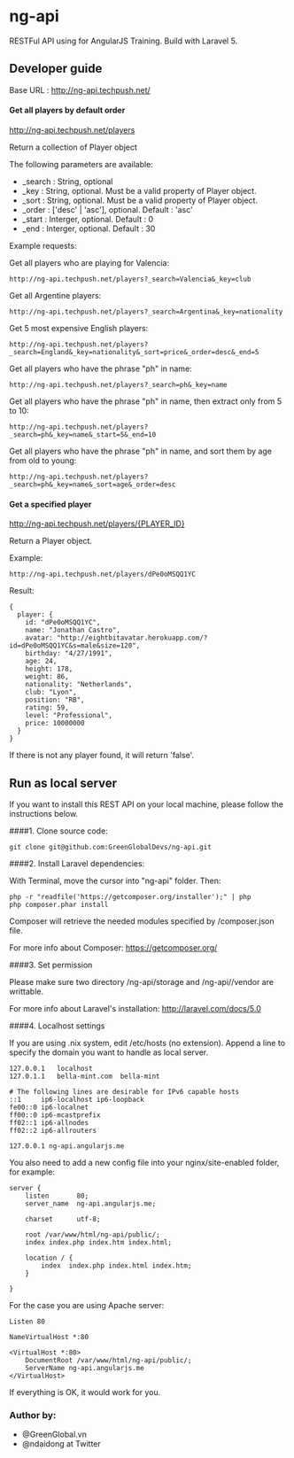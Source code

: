 # ng-api 

RESTFul API using for AngularJS Training. Build with Laravel 5.

## Developer guide

Base URL : http://ng-api.techpush.net/

#### Get all players by default order

http://ng-api.techpush.net/players

Return a collection of Player object

The following parameters are available:

- _search : String, optional
- _key : String, optional. Must be a valid property of Player object.
- _sort : String, optional. Must be a valid property of Player object.
- _order : ['desc' | 'asc'], optional.  Default : 'asc'
- _start : Interger, optional. Default : 0
- _end : Interger, optional.  Default : 30

Example requests:

Get all players who are playing for Valencia:

```
http://ng-api.techpush.net/players?_search=Valencia&_key=club
```

Get all Argentine players:

```
http://ng-api.techpush.net/players?_search=Argentina&_key=nationality
```

Get 5 most expensive English players:
```
http://ng-api.techpush.net/players?_search=England&_key=nationality&_sort=price&_order=desc&_end=5
```

Get all players who have the phrase "ph" in name:

```
http://ng-api.techpush.net/players?_search=ph&_key=name
```

Get all players who have the phrase "ph" in name, then extract only from 5 to 10:

```
http://ng-api.techpush.net/players?_search=ph&_key=name&_start=5&_end=10
```

Get all players who have the phrase "ph" in name, and sort them by age from old to young:

```
http://ng-api.techpush.net/players?_search=ph&_key=name&_sort=age&_order=desc
```

#### Get a specified player

http://ng-api.techpush.net/players/{PLAYER_ID}

Return a Player object.

Example: 

```
http://ng-api.techpush.net/players/dPe0oMSQQ1YC
```

Result:
```
{
  player: {
    id: "dPe0oMSQQ1YC",
    name: "Jonathan Castro",
    avatar: "http://eightbitavatar.herokuapp.com/?id=dPe0oMSQQ1YC&s=male&size=120",
    birthday: "4/27/1991",
    age: 24,
    height: 178,
    weight: 86,
    nationality: "Netherlands",
    club: "Lyon",
    position: "RB",
    rating: 59,
    level: "Professional",
    price: 10000000
  }
}
```

If there is not any player found, it will return 'false'.


## Run as local server

If you want to install this REST API on your local machine, please follow the instructions below.

####1. Clone source code:

```
git clone git@github.com:GreenGlobalDevs/ng-api.git
```

####2. Install Laravel dependencies:

With Terminal, move the cursor into "ng-api" folder. Then:

```
php -r "readfile('https://getcomposer.org/installer');" | php
php composer.phar install
```

Composer will retrieve the needed modules specified by /composer.json file.

For more info about Composer: https://getcomposer.org/

####3. Set permission

Please make sure two directory /ng-api/storage and /ng-api//vendor are writtable.

For more info about Laravel's installation: http://laravel.com/docs/5.0

####4. Localhost settings

If you are using .nix system, edit /etc/hosts (no extension). Append a line to specify the domain you want to handle as local server.

```
127.0.0.1   localhost
127.0.1.1   bella-mint.com  bella-mint

# The following lines are desirable for IPv6 capable hosts
::1     ip6-localhost ip6-loopback
fe00::0 ip6-localnet
ff00::0 ip6-mcastprefix
ff02::1 ip6-allnodes
ff02::2 ip6-allrouters

127.0.0.1 ng-api.angularjs.me
```

You also need to add a new config file into your nginx/site-enabled folder, for example:

```
server {
    listen       80;
    server_name  ng-api.angularjs.me;

    charset      utf-8;

    root /var/www/html/ng-api/public/;
    index index.php index.htm index.html;

    location / {
        index  index.php index.html index.htm;
    }

}
```

For the case you are using Apache server:

```
Listen 80

NameVirtualHost *:80

<VirtualHost *:80>
    DocumentRoot /var/www/html/ng-api/public/;
    ServerName ng-api.angularjs.me
</VirtualHost>
```

If everything is OK, it would work for you.


### Author by:

- @GreenGlobal.vn
- @ndaidong at Twitter
